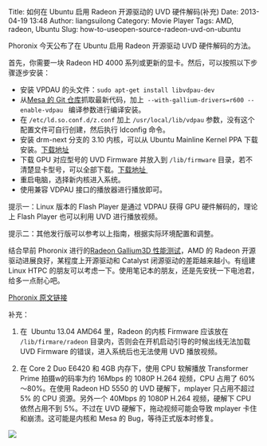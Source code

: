 Title: 如何在 Ubuntu 启用 Radeon 开源驱动的 UVD 硬件解码(补充)
Date: 2013-04-19 13:48
Author: liangsuilong
Category: Movie Player
Tags: AMD, radeon, Ubuntu
Slug: how-to-useopen-source-radeon-uvd-on-ubuntu

Phoronix 今天公布了在 Ubuntu 启用 Radeon 开源驱动 UVD 硬件解码的方法。

首先，你需要一块 Radeon HD 4000
系列或更新的显卡。然后，可以按照以下步骤逐步安装：

-   安装 VPDAU 的头文件：`sudo apt-get install libvdpau-dev`
-   从[Mesa 的 Git
    仓库](http://cgit.freedesktop.org/mesa/mesa/)抓取最新代码，加上` --with-gallium-drivers=r600 --enable-vdpau `
    编译参数进行编译安装。
-   在 `/etc/ld.so.conf.d/z.conf` 加上 `/usr/local/lib/vdpau`
    参数，没有这个配置文件可自行创建，然后执行 ldconfig 命令。
-   安装 drm-next 分支的 3.10 内核，可以从 Ubuntu Mainline Kernel PPA
    下载安装。[下载地址](http://kernel.ubuntu.com/~kernel-ppa/mainline/drm-next/2013-04-18-raring/)
-   下载 GPU 对应型号的 UVD Firmware 并放入到 `/lib/firmware`
    目录，若不清楚显卡型号，可以全部下载。[下载地址 ](http://people.freedesktop.org/~agd5f/radeon_ucode/)
-   重启电脑，选择新内核进入系统。
-   使用兼容 VDPAU 接口的播放器进行播放即可。

提示一：Linux 版本的 Flash Player 是通过 VDPAU 获得 GPU
硬件解码的，理论上 Flash Player 也可以利用 UVD 进行播放视频。

提示二：其他发行版可以参考以上指南，根据实际环境配置和调整。

结合早前 Phoronix 进行的[Radeon Gallium3D
性能测试](http://www.phoronix.com/scan.php?page=article&item=amd_linux_april2013&num=1)，AMD
的 Radeon 开源驱动进展良好，某程度上开源驱动和 Catalyst
闭源驱动的差距越来越小。有组建 Linux HTPC
的朋友可以考虑一下。使用笔记本的朋友，还是先安抚一下电池君，给多一点耐心吧。

[Phoronix
原文链接](http://www.phoronix.com/scan.php?page=news_item&px=MTM1NDk)

补充：

1. 在  Ubuntu 13.04 AMD64 里，Radeon 的内核 Firmware 应该放在
`/lib/firmare/radeon` 目录内，否则会在开机启动引导的时候出线无法加载 UVD
Firmware 的错误，进入系统后也无法使用 UVD 播放视频。

2. 在 Core 2 Duo E6420 和 4GB 内存下，使用 CPU 软解播放 Transformer
Prime 拍摄w的码率为约 16Mbps 的 1080P H.264 视频，CPU 占用了
60%～80%。在使用 Radeon HD 5550 的 UVD 硬解下，mplayer 只占用不超过 5%
的 CPU 资源。另外一个 40Mbps 的 1080P H.264 视频，硬解下 CPU
依然占用不到 5%。不过在 UVD 硬解下，拖动视频可能会导致 mplayer
卡住和崩溃。这可能是内核和 Mesa 的 Bug，等待正式版本时修复。

[![](http://lt-file.b0.upaiyun.com/files/2013/04/amd-uvd-vdpau-300x168.png)](http://lt-file.b0.upaiyun.com/files/2013/04/amd-uvd-vdpau.png)
